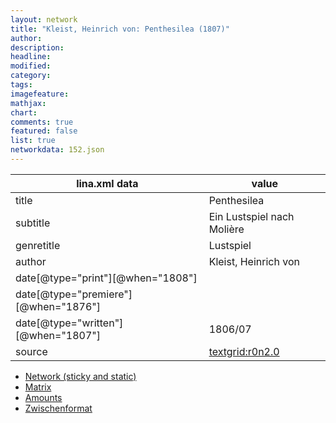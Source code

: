 ```yaml
---
layout: network
title: "Kleist, Heinrich von: Penthesilea (1807)"
author:
description:
headline:
modified:
category:
tags:
imagefeature: 
mathjax: 
chart: 
comments: true
featured: false
list: true
networkdata: 152.json
---
```

lina.xml data  | value
------------- | -------------
title|Penthesilea
subtitle|Ein Lustspiel nach Molière
genretitle|Lustspiel
author|Kleist, Heinrich von
date[@type="print"][@when="1808"]|
date[@type="premiere"][@when="1876"]|
date[@type="written"][@when="1807"]|1806/07
source|[textgrid:r0n2.0](https://textgridlab.org/1.0/tgcrud-public/rest/textgrid:r0n2.0/data)



* [Network (sticky and static)](/linas/network152)
* [Matrix](/linas/matrix152)
* [Amounts](/linas/amount152)
* [Zwischenformat](/linas/lina152 )
